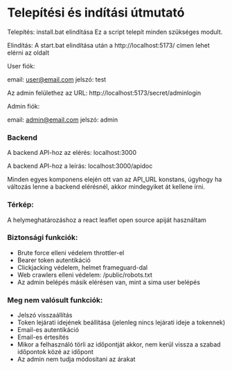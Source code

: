# Telepítési és indítási útmutató

Telepítés:
install.bat elindítása
Ez a script telepít minden szükséges modult.

Elindítás:
A start.bat elindítása után a http://localhost:5173/ címen lehet elérni az oldalt

User fiók:

email: user@email.com
jelszó: test

Az admin felülethez az URL:
http://localhost:5173/secret/adminlogin

Admin fiók:

email: admin@email.com
jelszó: admin

### Backend

A backend API-hoz az elérés:
localhost:3000

A backend API-hoz a leírás: localhost:3000/apidoc 

Minden egyes komponens elején ott van az API_URL konstans, úgyhogy ha változás lenne a backend elérésnél, akkor mindegyiket át kellene írni.

### Térkép:
A helymeghatározáshoz a react leaflet open source apiját használtam

### Biztonsági funkciók:
- Brute force elleni védelem throttler-el
- Bearer token autentikáció
- Clickjacking védelem, helmet frameguard-dal
- Web crawlers elleni védelem: /public/robots.txt
- Az admin belépés másik elérésen van, mint a sima user belépés 

### Meg nem valósult funkciók:
- Jelszó visszaállítás
- Token lejárati idejének beállítása (jelenleg nincs lejárati ideje a tokennek)
- Email-es autentikáció
- Email-es értesítés
- Mikor a felhasználó törli az időpontját akkor, nem kerül vissza a szabad időpontok közé az időpont
- Az admin nem tudja módosítani az árakat